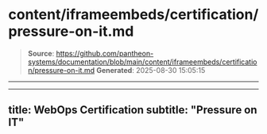 # content/iframeembeds/certification/pressure-on-it.md

> **Source**: https://github.com/pantheon-systems/documentation/blob/main/content/iframeembeds/certification/pressure-on-it.md
> **Generated**: 2025-08-30 15:05:15

---

---
title: WebOps Certification
subtitle: "Pressure on IT"
---

<Partial file="certification-guide/pressure-on-it.md" />
